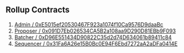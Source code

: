 ## Rollup Contracts

1. [Admin / 0xE5015ef20530467F923a1074f10Ca9576D9daaBc](https://holesky.etherscan.io/address/0xE5015ef20530467F923a1074f10Ca9576D9daaBc)
2. [Proposer / 0x091D7Eb026534CA5B2a108aa9D290D81EBb9F093 ](https://holesky.etherscan.io/address/0x091D7Eb026534CA5B2a108aa9D290D81EBb9F093)
3. [Batcher / 0xD96E551434D90822C35d2d74D634061b89411c84](https://holesky.etherscan.io/address/0xD96E551434D90822C35d2d74D634061b89411c84)
4. [Sequencer / 0x31Fa6A26e15B0Bc0E94F6Ebd7272aA2aDFa0414E](https://holesky.etherscan.io/address/0x31Fa6A26e15B0Bc0E94F6Ebd7272aA2aDFa0414E)
